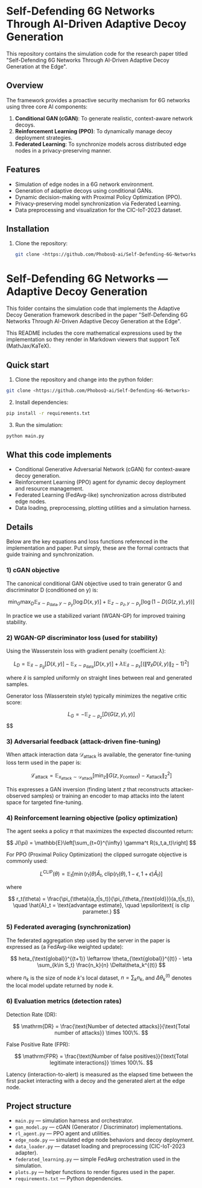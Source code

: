 # Self-Defending 6G Networks Through AI-Driven Adaptive Decoy Generation

This repository contains the simulation code for the research paper titled "Self-Defending 6G Networks Through AI-Driven Adaptive Decoy Generation at the Edge".

## Overview

The framework provides a proactive security mechanism for 6G networks using three core AI components:
1. **Conditional GAN (cGAN)**: To generate realistic, context-aware network decoys.
2. **Reinforcement Learning (PPO)**: To dynamically manage decoy deployment strategies.
3. **Federated Learning**: To synchronize models across distributed edge nodes in a privacy-preserving manner.

## Features

- Simulation of edge nodes in a 6G network environment.
- Generation of adaptive decoys using conditional GANs.
- Dynamic decision-making with Proximal Policy Optimization (PPO).
- Privacy-preserving model synchronization via Federated Learning.
- Data preprocessing and visualization for the CIC-IoT-2023 dataset.

## Installation

1. Clone the repository:
   ```bash
   git clone <https://github.com/PhobosQ-ai/Self-Defending-6G-Networks>
   ```

# Self-Defending 6G Networks — Adaptive Decoy Generation

This folder contains the simulation code that implements the Adaptive Decoy Generation framework described in the paper "Self-Defending 6G Networks Through AI-Driven Adaptive Decoy Generation at the Edge".

This README includes the core mathematical expressions used by the implementation so they render in Markdown viewers that support TeX (MathJax/KaTeX).

## Quick start

1. Clone the repository and change into the python folder:

```bash
git clone <https://github.com/PhobosQ-ai/Self-Defending-6G-Networks>
```

2. Install dependencies:

```bash
pip install -r requirements.txt
```

3. Run the simulation:

```bash
python main.py
```

## What this code implements

- Conditional Generative Adversarial Network (cGAN) for context-aware decoy generation.
- Reinforcement Learning (PPO) agent for dynamic decoy deployment and resource management.
- Federated Learning (FedAvg-like) synchronization across distributed edge nodes.
- Data loading, preprocessing, plotting utilities and a simulation harness.

## Details

Below are the key equations and loss functions referenced in the implementation and paper. Put simply, these are the formal contracts that guide training and synchronization.

### 1) cGAN objective

The canonical conditional GAN objective used to train generator G and discriminator D (conditioned on y) is:

$$
\min_G \max_D \mathbb{E}_{x\sim p_{\text{data}}, y\sim p_y} [\log D(x,y)] + \mathbb{E}_{z\sim p_z, y\sim p_y} [\log (1 - D(G(z,y),y))]
$$

In practice we use a stabilized variant (WGAN-GP) for improved training stability.

### 2) WGAN-GP discriminator loss (used for stability)

Using the Wasserstein loss with gradient penalty (coefficient $\lambda$):

$$
L_D = \mathbb{E}_{\tilde{x} \sim p_g} [D(\tilde{x},y)] - \mathbb{E}_{x \sim p_{\text{data}}} [D(x,y)] + \lambda \mathbb{E}_{\hat{x} \sim p_{\hat{x}}} \big[ (\|\nabla_{\hat{x}} D(\hat{x},y)\|_2 - 1)^2 \big]
$$

where $\hat{x}$ is sampled uniformly on straight lines between real and generated samples.

Generator loss (Wasserstein style) typically minimizes the negative critic score:

$$
L_G = -\mathbb{E}_{z\sim p_z}[D(G(z,y),y)]
$$
$$

### 3) Adversarial feedback (attack-driven fine-tuning)

When attack interaction data $\mathcal{D}_{\text{attack}}$ is available, the generator fine-tuning loss term used in the paper is:

$$
\mathcal{L}_{\text{attack}} = \mathbb{E}_{x_{\text{attack}}\sim\mathcal{D}_{\text{attack}}} \Big[ \min_{z} \| G(z, y_{\text{context}}) - x_{\text{attack}} \|_2^2 \Big]
$$

This expresses a GAN inversion (finding latent $z$ that reconstructs attacker-observed samples) or training an encoder to map attacks into the latent space for targeted fine-tuning.

### 4) Reinforcement learning objective (policy optimization)

The agent seeks a policy $\pi$ that maximizes the expected discounted return:

$$
J(\pi) = \mathbb{E}\left[\sum_{t=0}^{\infty} \gamma^t R(s_t,a_t)\right]
$$

For PPO (Proximal Policy Optimization) the clipped surrogate objective is commonly used:

$$
L^{\text{CLIP}}(\theta) = \mathbb{E}_t \big[ \min\big( r_t(\theta)\hat{A}_t, \; \mathrm{clip}(r_t(\theta),1-\epsilon,1+\epsilon)\hat{A}_t \big) \big]
$$

where

$$
r_t(\theta) = \frac{\pi_{\theta}(a_t|s_t)}{\pi_{\theta_{\text{old}}}(a_t|s_t)}, \quad \hat{A}_t = \text{advantage estimate}, \quad \epsilon\text{ is clip parameter.}
$$

### 5) Federated averaging (synchronization)

The federated aggregation step used by the server in the paper is expressed as (a FedAvg-like weighted update):

$$
	heta_{\text{global}}^{(t+1)} \leftarrow \theta_{\text{global}}^{(t)} - \eta \sum_{k\in S_t} \frac{n_k}{n} \Delta\theta_k^{(t)}
$$

where $n_k$ is the size of node $k$'s local dataset, $n=\sum_k n_k$, and $\Delta\theta_k^{(t)}$ denotes the local model update returned by node $k$.

### 6) Evaluation metrics (detection rates)

Detection Rate (DR):

$$
\mathrm{DR} = \frac{\text{Number of detected attacks}}{\text{Total number of attacks}} \times 100\%.
$$

False Positive Rate (FPR):

$$
\mathrm{FPR} = \frac{\text{Number of false positives}}{\text{Total legitimate interactions}} \times 100\%.
$$

Latency (interaction-to-alert) is measured as the elapsed time between the first packet interacting with a decoy and the generated alert at the edge node.

## Project structure

- `main.py` — simulation harness and orchestrator.
- `gan_model.py` — cGAN (Generator / Discriminator) implementations.
- `rl_agent.py` — PPO agent and utilities.
- `edge_node.py` — simulated edge node behaviors and decoy deployment.
- `data_loader.py` — dataset loading and preprocessing (CIC-IoT-2023 adapter).
- `federated_learning.py` — simple FedAvg orchestration used in the simulation.
- `plots.py` — helper functions to render figures used in the paper.
- `requirements.txt` — Python dependencies.